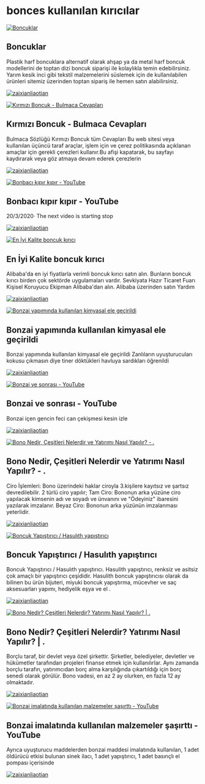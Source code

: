 # bonces kullanılan kırıcılar
<a href="https://mnn.zoosnet.net/LR/Chatpre.aspx?id=MNN94995150&p=https://topgrinding.com/" target="_blank">![Boncuklar](https://github.com/technlg/images/blob/main/35.jpg)</a>
## Boncuklar
Plastik harf boncuklara alternatif olarak ahşap ya da metal harf boncuk modellerini de toptan dizi boncuk siparişi ile kolaylıkla temin edebilirsiniz. Yarım kesik inci gibi tekstil malzemelerini süslemek için de kullanılabilen ürünleri sitemiz üzerinden toptan sipariş ile hemen satın alabilirsiniz.
<a href="https://mnn.zoosnet.net/LR/Chatpre.aspx?id=MNN94995150&p=https://topgrinding.com/" target="_blank"><img src="https://github.com/technlg/images/raw/main/chat11.jpg" alt="zaixianliaotian"/></a><a href="//whatsapp.shibangsoft.com/WhatsApp.php" ><img src="https://github.com/technlg/images/raw/main/chat11.png" alt=""></a>
<a href="https://mnn.zoosnet.net/LR/Chatpre.aspx?id=MNN94995150&p=https://topgrinding.com/" target="_blank">![Kırmızı Boncuk - Bulmaca Cevapları](https://github.com/technlg/images/blob/main/54.jpg)</a>
## Kırmızı Boncuk - Bulmaca Cevapları
Bulmaca Sözlüğü Kırmızı Boncuk tüm Cevapları Bu web sitesi veya kullanılan üçüncü taraf araçlar, işlem için ve çerez politikasında açıklanan amaçlar için gerekli çerezleri kullanır.Bu afişi kapatarak, bu sayfayı kaydırarak veya göz atmaya devam ederek çerezlerin
<a href="https://mnn.zoosnet.net/LR/Chatpre.aspx?id=MNN94995150&p=https://topgrinding.com/" target="_blank"><img src="https://github.com/technlg/images/raw/main/chat11.jpg" alt="zaixianliaotian"/></a><a href="//whatsapp.shibangsoft.com/WhatsApp.php" ><img src="https://github.com/technlg/images/raw/main/chat11.png" alt=""></a>
<a href="https://mnn.zoosnet.net/LR/Chatpre.aspx?id=MNN94995150&p=https://topgrinding.com/" target="_blank">![Bonbacı kıpır kıpır - YouTube](https://github.com/technlg/images/blob/main/55.jpg)</a>
## Bonbacı kıpır kıpır - YouTube
20/3/2020· The next video is starting stop
<a href="https://mnn.zoosnet.net/LR/Chatpre.aspx?id=MNN94995150&p=https://topgrinding.com/" target="_blank"><img src="https://github.com/technlg/images/raw/main/chat11.jpg" alt="zaixianliaotian"/></a><a href="//whatsapp.shibangsoft.com/WhatsApp.php" ><img src="https://github.com/technlg/images/raw/main/chat11.png" alt=""></a>
<a href="https://mnn.zoosnet.net/LR/Chatpre.aspx?id=MNN94995150&p=https://topgrinding.com/" target="_blank">![En İyi Kalite boncuk kırıcı](https://github.com/technlg/images/blob/main/19.jpg)</a>
## En İyi Kalite boncuk kırıcı
Alibaba'da en iyi fiyatlarla verimli boncuk kırıcı satın alın. Bunların boncuk kırıcı birden çok sektörde uygulamaları vardır. Sevkiyata Hazır Ticaret Fuarı Kişisel Koruyucu Ekipman Alibaba'dan alın. Alibaba üzerinden satın Yardım
<a href="https://mnn.zoosnet.net/LR/Chatpre.aspx?id=MNN94995150&p=https://topgrinding.com/" target="_blank"><img src="https://github.com/technlg/images/raw/main/chat11.jpg" alt="zaixianliaotian"/></a><a href="//whatsapp.shibangsoft.com/WhatsApp.php" ><img src="https://github.com/technlg/images/raw/main/chat11.png" alt=""></a>
<a href="https://mnn.zoosnet.net/LR/Chatpre.aspx?id=MNN94995150&p=https://topgrinding.com/" target="_blank">![Bonzai yapımında kullanılan kimyasal ele geçirildi](https://github.com/technlg/images/blob/main/4.jpg)</a>
## Bonzai yapımında kullanılan kimyasal ele geçirildi
Bonzai yapımında kullanılan kimyasal ele geçirildi Zanlıların uyuşturucuları kokusu çıkmasın diye tiner döktükleri havluya sardıkları öğrenildi
<a href="https://mnn.zoosnet.net/LR/Chatpre.aspx?id=MNN94995150&p=https://topgrinding.com/" target="_blank"><img src="https://github.com/technlg/images/raw/main/chat11.jpg" alt="zaixianliaotian"/></a><a href="//whatsapp.shibangsoft.com/WhatsApp.php" ><img src="https://github.com/technlg/images/raw/main/chat11.png" alt=""></a>
<a href="https://mnn.zoosnet.net/LR/Chatpre.aspx?id=MNN94995150&p=https://topgrinding.com/" target="_blank">![Bonzai ve sonrası - YouTube](https://github.com/technlg/images/blob/main/66.jpg)</a>
## Bonzai ve sonrası - YouTube
Bonzai içen gencin feci can çekişmesi kesin izle
<a href="https://mnn.zoosnet.net/LR/Chatpre.aspx?id=MNN94995150&p=https://topgrinding.com/" target="_blank"><img src="https://github.com/technlg/images/raw/main/chat11.jpg" alt="zaixianliaotian"/></a><a href="//whatsapp.shibangsoft.com/WhatsApp.php" ><img src="https://github.com/technlg/images/raw/main/chat11.png" alt=""></a>
<a href="https://mnn.zoosnet.net/LR/Chatpre.aspx?id=MNN94995150&p=https://topgrinding.com/" target="_blank">![Bono Nedir, Çeşitleri Nelerdir ve Yatırımı Nasıl Yapılır? - .](https://github.com/technlg/images/blob/main/59.jpg)</a>
## Bono Nedir, Çeşitleri Nelerdir ve Yatırımı Nasıl Yapılır? - .
Ciro İşlemleri: Bono üzerindeki haklar ciroyla 3.kişilere kayıtsız ve şartsız devredilebilir. 2 türlü ciro yapılır; Tam Ciro: Bononun arka yüzüne ciro yapılacak kimsenin adı ve soyadı ve ünvanını ve "Ödeyiniz" ibaresini yazılarak imzalanır. Beyaz Ciro: Bononun arka yüzünün imzalanması yeterlidir.
<a href="https://mnn.zoosnet.net/LR/Chatpre.aspx?id=MNN94995150&p=https://topgrinding.com/" target="_blank"><img src="https://github.com/technlg/images/raw/main/chat11.jpg" alt="zaixianliaotian"/></a><a href="//whatsapp.shibangsoft.com/WhatsApp.php" ><img src="https://github.com/technlg/images/raw/main/chat11.png" alt=""></a>
<a href="https://mnn.zoosnet.net/LR/Chatpre.aspx?id=MNN94995150&p=https://topgrinding.com/" target="_blank">![Boncuk Yapıştırıcı / Hasulıth yapıştırıcı](https://github.com/technlg/images/blob/main/41.jpg)</a>
## Boncuk Yapıştırıcı / Hasulıth yapıştırıcı
Boncuk Yapıştırıcı / Hasulıth yapıştırıcı. Hasulith yapıştırıcı, renksiz ve asitsiz çok amaçlı bir yapıştırıcı çeşididir. Hasulith boncuk yapıştırıcısı olarak da bilinen bu ürün bijuteri, miyuki boncuk yapıştırma, mücevher ve saç aksesuarları yapımı, hediyelik eşya ve el .
<a href="https://mnn.zoosnet.net/LR/Chatpre.aspx?id=MNN94995150&p=https://topgrinding.com/" target="_blank"><img src="https://github.com/technlg/images/raw/main/chat11.jpg" alt="zaixianliaotian"/></a><a href="//whatsapp.shibangsoft.com/WhatsApp.php" ><img src="https://github.com/technlg/images/raw/main/chat11.png" alt=""></a>
<a href="https://mnn.zoosnet.net/LR/Chatpre.aspx?id=MNN94995150&p=https://topgrinding.com/" target="_blank">![Bono Nedir? Çeşitleri Nelerdir? Yatırımı Nasıl Yapılır? | .](https://github.com/technlg/images/blob/main/42.jpg)</a>
## Bono Nedir? Çeşitleri Nelerdir? Yatırımı Nasıl Yapılır? | .
Borçlu taraf, bir devlet veya özel şirkettir. Şirketler, belediyeler, devletler ve hükümetler tarafından projeleri finanse etmek için kullanılırlar. Aynı zamanda borçlu tarafın, yatırımcıdan borç alma karşılığında çıkartıldığı için borç senedi olarak görülür. Bono vadesi, en az 2 ay olurken, en fazla 12 ay olmaktadır.
<a href="https://mnn.zoosnet.net/LR/Chatpre.aspx?id=MNN94995150&p=https://topgrinding.com/" target="_blank"><img src="https://github.com/technlg/images/raw/main/chat11.jpg" alt="zaixianliaotian"/></a><a href="//whatsapp.shibangsoft.com/WhatsApp.php" ><img src="https://github.com/technlg/images/raw/main/chat11.png" alt=""></a>
<a href="https://mnn.zoosnet.net/LR/Chatpre.aspx?id=MNN94995150&p=https://topgrinding.com/" target="_blank">![Bonzai imalatında kullanılan malzemeler şaşırttı - YouTube](https://github.com/technlg/images/blob/main/55.jpg)</a>
## Bonzai imalatında kullanılan malzemeler şaşırttı - YouTube
Ayrıca uyuşturucu maddelerden bonzai maddesi imalatında kullanılan, 1 adet öldürücü etkisi bulunan sinek ilacı, 1 adet yapıştırıcı, 1 adet basınçlı el pompası içerisinde 
<a href="https://mnn.zoosnet.net/LR/Chatpre.aspx?id=MNN94995150&p=https://topgrinding.com/" target="_blank"><img src="https://github.com/technlg/images/raw/main/chat11.jpg" alt="zaixianliaotian"/></a><a href="//whatsapp.shibangsoft.com/WhatsApp.php" ><img src="https://github.com/technlg/images/raw/main/chat11.png" alt=""></a>

